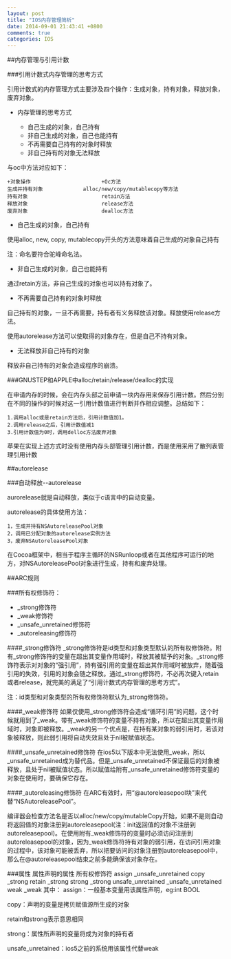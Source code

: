 ```yaml
---
layout: post
title: "IOS内存管理简析"
date: 2014-09-01 21:43:41 +0800
comments: true
categories: IOS
---
```


##内存管理与引用计数

###引用计数式内存管理的思考方式

引用计数式的内存管理方式主要涉及四个操作：生成对象，持有对象，释放对象，废弃对象。

* 内存管理的思考方式
	
	+ 自己生成的对象，自己持有
	+ 非自己生成的对象，自己也能持有
	+ 不再需要自己持有的对象时释放
	+ 非自己持有的对象无法释放

与oc中方法对应如下：

	+对象操作						+Oc方法
	生成并持有对象				alloc/new/copy/mutablecopy等方法
	持有对象						retain方法
	释放对象						release方法
	废弃对象						dealloc方法
	
* 自己生成的对象，自己持有

使用alloc, new, copy, mutablecopy开头的方法意味着自己生成的对象自己持有

注：命名要符合驼峰命名法。

* 非自己生成的对象，自己也能持有

通过retain方法，非自己生成的对象也可以持有对象了。

* 不再需要自己持有的对象时释放

自己持有的对象，一旦不再需要，持有者有义务释放该对象。释放使用release方法。

使用autorelease方法可以使取得的对象存在，但是自己不持有对象。

* 无法释放非自己持有的对象

释放非自己持有的对象会造成程序的崩溃。

###GNUSTEP和APPLE中alloc/retain/release/dealloc的实现

在申请内存的时候，会在内存头部之前申请一块内存用来保存引用计数。然后分别在不同的操作的时候对这一引用计数值进行判断并作相应调整。总结如下：

	1.调用alloc或是retain方法后，引用计数值加1。
	2.调用release之后，引用计数值减1
	3.引用计数值为0时，调用delloc方法废弃对象
	
苹果在实现上述方式时没有使用内存头部管理引用计数，而是使用采用了散列表管理引用计数

##autorelease

###自动释放--autorelease

aurorelease就是自动释放，类似于c语言中的自动变量。

autorelease的具体使用方法：

	1，生成并持有NSAutoreleasePool对象
	2，调用已分配对象的autorelease实例方法
	3，废弃NSAutoreleasePool对象

在Cocoa框架中，相当于程序主循环的NSRunloop或者在其他程序可运行的地方，对NSAutoreleasePool对象进行生成，持有和废弃处理。

##ARC规则

###所有权修饰符：
* _strong修饰符
* _weak修饰符
* _unsafe_unretained修饰符
* _autoreleasing修饰符

####_strong修饰符
_strong修饰符是id类型和对象类型默认的所有权修饰符。附有_strong修饰符的变量在超出其变量作用域时，释放其被赋予的对象。_strong修饰符表示对对象的“强引用”，持有强引用的变量在超出其作用域时被放弃，随着强引用的失效，引用的对象会随之释放。通过_strong修饰符，不必再次键入retain或者release，就完美的满足了“引用计数式内存管理的思考方式”。

注：id类型和对象类型的所有权修饰符默认为_strong修饰符。

####_weak修饰符
如果仅使用_strong修饰符会造成“循环引用”的问题，这个时候就用到了_weak。带有_weak修饰符的变量不持有对象，所以在超出其变量作用域时，对象即被释放。_weak的另一个优点是，在持有某对象的弱引用时，若该对象被释放，则此弱引用将自动失效且处于nil被赋值状态。

####_unsafe_unretained修饰符
在ios5以下版本中无法使用_weak，所以_unsafe_unretained成为替代品。但是_unsafe_unretained不保证最后的对象被释放，且处于nil被赋值状态。所以赋值给附有_unsafe_unretained修饰符变量的对象在使用时，要确保它存在。

####_autoreleasing修饰符
在ARC有效时，用“@autoreleasepool块”来代替“NSAutoreleasePool”。

编译器会检查方法名是否以alloc/new/copy/mutableCopy开始，如果不是则自动将返回值的对象注册到autoreleasepool(注：init返回值的对象不注册到autoreleasepool)。在使用附有_weak修饰符的变量时必须访问注册到autoreleasepool的对象，因为_weak修饰符持有对象的弱引用，在访问引用对象的过程中，该对象可能被丢弃，所以把要访问的对象注册到autoreleasepool中，那么在@autoreleasepool结束之前多能确保该对象存在。

###属性
		  属性声明的属性						所有权修饰符
			assign							_unsafe_unretained
			copy							_strong
			retain							_strong
			strong							_strong
			unsafe_unretained				_unsafe_unretained
			weak							_weak
其中：
assign：一般基本变量用该属性声明，eg:int BOOL

copy：声明的变量是拷贝赋值源所生成的对象

retain和strong表示意思相同

strong：属性所声明的变量将成为对象的持有者

unsafe_unretained：ios5之前的系统用该属性代替weak

	
	
